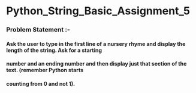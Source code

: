 # Python_String_Basic_Assignment_5

### Problem Statement :- 

#### Ask the user to type in the first line of a nursery rhyme and display the length of the string. Ask for a starting
#### number and an ending number and then display just that section of the text. (remember Python starts
#### counting from 0 and not 1).
